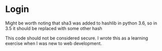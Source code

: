 # Login
Might be worth noting that sha3 was added to hashlib in python 3.6, so in 3.5 it should be replaced with some other hash

This code should not be considered secure. I wrote this as a learning exercise when I was new to web development.
